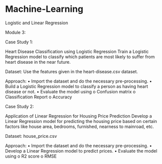 # Machine-Learning
Logistic and Linear Regression


Module 3:

Case Study 1: 

Heart Disease Classification using Logistic Regression
Train a Logistic Regression model to classify which patients are most likely to suffer from heart disease in the near future.

Dataset: Use the features given in the heart-disease.csv dataset.

Approach:
•	Import the dataset and do the necessary pre-processing.
•	Build a Logistic Regression model to classify a person as having heart disease or not.
•	Evaluate the model using
o	Confusion matrix
o	Classification Report
o	Accuracy

Case Study 2: 

Application of Linear Regression for Housing Price Prediction
Develop a Linear Regression model for predicting the housing price based on certain factors like house area, bedrooms, furnished, nearness to mainroad, etc.

Dataset: house_price.csv

Approach:
•	Import the dataset and do the necessary pre-processing.
•	Develop a Linear Regression model to predict prices.
•	Evaluate the model using
o	R2 score
o	RMSE

